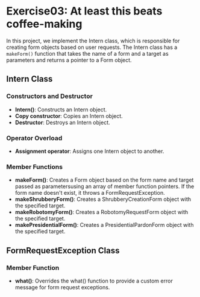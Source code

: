 # Exercise03: At least this beats coffee-making

In this project, we implement the Intern class, which is responsible for creating form objects based on user requests. The Intern class has a `makeForm()` function that takes the name of a form and a target as parameters and returns a pointer to a Form object.

## Intern Class

### Constructors and Destructor
- **Intern()**: Constructs an Intern object.
- **Copy constructor**: Copies an Intern object.
- **Destructor**: Destroys an Intern object.

### Operator Overload
- **Assignment operator**: Assigns one Intern object to another.

### Member Functions
- **makeForm()**: Creates a Form object based on the form name and target passed as parametersusing an array of member function pointers. If the form name doesn't exist, it throws a FormRequestException.
- **makeShrubberyForm()**: Creates a ShrubberyCreationForm object with the specified target.
- **makeRobotomyForm()**: Creates a RobotomyRequestForm object with the specified target.
- **makePresidentialForm()**: Creates a PresidentialPardonForm object with the specified target.

## FormRequestException Class

### Member Function
- **what()**: Overrides the what() function to provide a custom error message for form request exceptions.



